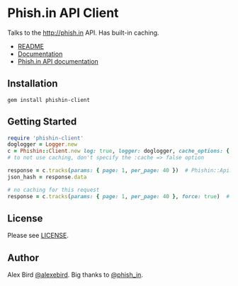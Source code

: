 # Phish.in API Client

Talks to the http://phish.in API. Has built-in caching.

- [README](https://github.com/alexebird/phishin-client/blob/master/README.md)
- [Documentation](http://rubydoc.info/gems/phishin-client)
- [Phish.in API documentation](http://phish.in/api-docs)

## Installation

    gem install phishin-client


## Getting Started

```ruby
require 'phishin-client'
doglogger = Logger.new
c = Phishin::Client.new log: true, logger: doglogger, cache_options: { memcached_servers: ['localhost:11211'] }
# to not use caching, don't specify the :cache => false option

response = c.tracks(params: { page: 1, per_page: 40 })  # Phishin::Api::Response instance
json_hash = response.data

# no caching for this request
response = c.tracks(params: { page: 1, per_page: 40 }, force: true)  # Phishin::Api::Response instance
```

## License

Please see [LICENSE](https://github.com/alexebird/phishin-client/blob/master/LICENSE.txt).


## Author

Alex Bird [@alexebird](https://twitter.com/alexebird).
Big thanks to [@phish_in](https://twitter.com/phish_in).
